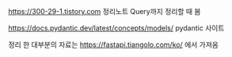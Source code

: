 
https://300-29-1.tistory.com
정리노트 Query까지 정리할 때 봄

https://docs.pydantic.dev/latest/concepts/models/
pydantic 사이트

정리 한 대부분의 자료는
https://fastapi.tiangolo.com/ko/ 에서 가져옴
